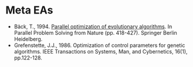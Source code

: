# Meta EAs

* Bäck, T., 1994. [Parallel optimization of evolutionary algorithms](https://link.springer.com/chapter/10.1007/3-540-58484-6_285). In Parallel Problem Solving from Nature (pp. 418-427). Springer Berlin Heidelberg.
* Grefenstette, J.J., 1986. Optimization of control parameters for genetic algorithms. IEEE Transactions on Systems, Man, and Cybernetics, 16(1), pp.122-128.
